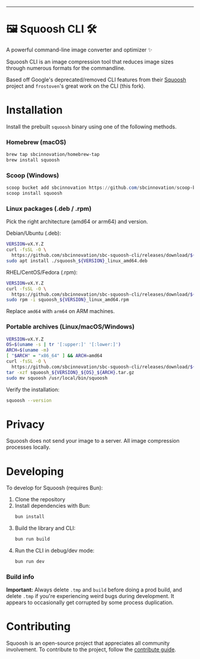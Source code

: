---

# 🖼️ Squoosh CLI 🛠️

A powerful command-line image converter and optimizer ✨

Squoosh CLI is an image compression tool that reduces image sizes through numerous formats for the commandline.

Based off Google's deprecated/removed CLI features from their
[Squoosh](https://github.com/GoogleChromeLabs/squoosh) project and `frostoven`'s great work on the CLI (this fork).

# Installation

Install the prebuilt `squoosh` binary using one of the following methods.

### Homebrew (macOS)

```sh
brew tap sbcinnovation/homebrew-tap
brew install squoosh
```

### Scoop (Windows)

```powershell
scoop bucket add sbcinnovation https://github.com/sbcinnovation/scoop-bucket
scoop install squoosh
```

### Linux packages (.deb / .rpm)

Pick the right architecture (amd64 or arm64) and version.

Debian/Ubuntu (.deb):

```sh
VERSION=vX.Y.Z
curl -fsSL -O \
  https://github.com/sbcinnovation/sbc-squoosh-cli/releases/download/${VERSION}/squoosh_${VERSION}_linux_amd64.deb
sudo apt install ./squoosh_${VERSION}_linux_amd64.deb
```

RHEL/CentOS/Fedora (.rpm):

```sh
VERSION=vX.Y.Z
curl -fsSL -O \
  https://github.com/sbcinnovation/sbc-squoosh-cli/releases/download/${VERSION}/squoosh_${VERSION}_linux_amd64.rpm
sudo rpm -i squoosh_${VERSION}_linux_amd64.rpm
```

Replace `amd64` with `arm64` on ARM machines.

### Portable archives (Linux/macOS/Windows)

```sh
VERSION=vX.Y.Z
OS=$(uname -s | tr '[:upper:]' '[:lower:]')
ARCH=$(uname -m)
[ "$ARCH" = "x86_64" ] && ARCH=amd64
curl -fsSL -O \
  https://github.com/sbcinnovation/sbc-squoosh-cli/releases/download/${VERSION}/squoosh_${VERSION}_${OS}_${ARCH}.tar.gz
tar -xzf squoosh_${VERSION}_${OS}_${ARCH}.tar.gz
sudo mv squoosh /usr/local/bin/squoosh
```

Verify the installation:

```sh
squoosh --version
```

# Privacy

Squoosh does not send your image to a server. All image compression processes locally.

# Developing

To develop for Squoosh (requires Bun):

1. Clone the repository
1. Install dependencies with Bun:
   ```sh
   bun install
   ```
1. Build the library and CLI:
   ```sh
   bun run build
   ```
1. Run the CLI in debug/dev mode:
   ```sh
   bun run dev
   ```

### Build info

**Important:** Always delete `.tmp` and `build` before doing a prod build, and
delete `.tmp` if you're experiencing weird bugs during development. It appears
to occasionally get corrupted by some process duplication.

# Contributing

Squoosh is an open-source project that appreciates all community involvement. To contribute to the project, follow the [contribute guide](/CONTRIBUTING.md).
